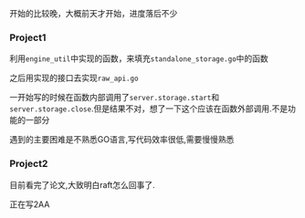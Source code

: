 开始的比较晚，大概前天才开始，进度落后不少

### Project1

利用`engine_util`中实现的函数，来填充`standalone_storage.go`中的函数

之后用实现的接口去实现`raw_api.go`

一开始写的时候在函数内部调用了`server.storage.start`和`server.storage.close`.但是结果不对，想了一下这个应该在函数外部调用.不是功能的一部分

遇到的主要困难是不熟悉GO语言,写代码效率很低,需要慢慢熟悉

### Project2

目前看完了论文,大致明白raft怎么回事了.

正在写2AA